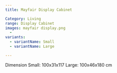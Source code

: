 ```yaml
---
title: Mayfair Display Cabinet

Category: Living
range: Display Cabinet
images: mayfair display.png
  - 
variants:
  - variantName: Small
  - variantName: Large

---
```


Dimension 
  Small: 100x31x117
  Large: 100x46x180 cm